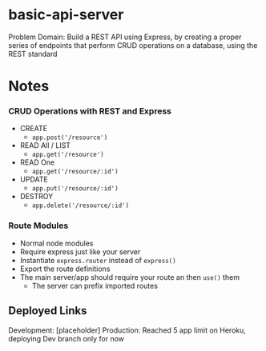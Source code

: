 # basic-api-server

Problem Domain: Build a REST API using Express, by creating a proper series of endpoints that perform CRUD operations on a database, using the REST standard

# Notes

### CRUD Operations with REST and Express

- CREATE
  - `app.post('/resource')`
- READ All / LIST
  - `app.get('/resource')`
- READ One
  - `app.get('/resource/:id')`
- UPDATE
  - `app.put('/resource/:id')`
- DESTROY
  - `app.delete('/resource/:id')`

### Route Modules

- Normal node modules
- Require express just like your server
- Instantiate `express.router` instead of `express()`
- Export the route definitions
- The main server/app should require your route an then `use()` them
  - The server can prefix imported routes

## Deployed Links

Development: [placeholder]
Production: Reached 5 app limit on Heroku, deploying Dev branch only for now